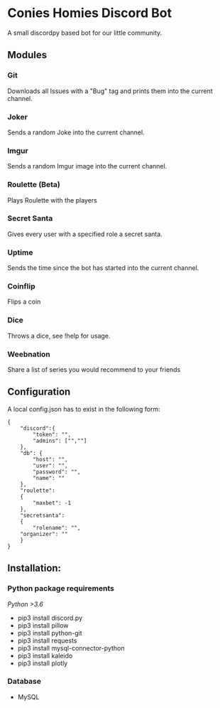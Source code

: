 # Conies Homies Discord Bot
A small discordpy based bot for our little community.

## Modules
### Git
Downloads all Issues with a "Bug" tag and prints them into the current channel.
### Joker
Sends a random Joke into the current channel.
### Imgur
Sends a random Imgur image into the current channel.
### Roulette (Beta)
Plays Roulette with the players
### Secret Santa
Gives every user with a specified role a secret santa.
### Uptime
Sends the time since the bot has started into the current channel.
### Coinflip
Flips a coin
### Dice
Throws a dice, see !help for usage.
### Weebnation
Share a list of series you would recommend to your friends

## Configuration
A local config.json has to exist in the following form:
```
{
    "discord":{
        "token": "",
        "admins": ["",""]
    },
    "db": {
        "host": "",
        "user": "",
        "password": "",
        "name": ""
    },
    "roulette":
    {
        "maxbet": -1
    },
    "secretsanta":
    {
        "rolename": "",
	"organizer": ""
    }
}
```
## Installation:
### Python package requirements
*Python >3.6*
- pip3 install discord.py
- pip3 install pillow
- pip3 install python-git
- pip3 install requests
- pip3 install mysql-connector-python
- pip3 install kaleido
- pip3 install plotly

### Database
- MySQL
